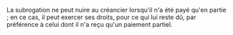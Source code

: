 La subrogation ne peut nuire au créancier lorsqu'il n'a été payé qu'en partie ; en ce cas, il peut exercer ses droits, pour ce qui lui reste dû, par préférence à celui dont il n'a reçu qu'un paiement partiel.

